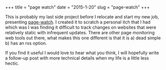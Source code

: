 +++
title = "page watch"
date = "2015-1-20"
slug = "page-watch"
+++

This is probably my last side project before I relocate and start my new job, presenting [page-watch](https://page-watch.com).
I created it to scratch a personal itch that I had which was I was finding it difficult to track changes on websites
that were relatively static with infrequent updates. There are other page monitoring web tools out there, what makes this
one different is that it is a) dead simple b) has an rss option.

If you find it useful I would love to hear what you think, I will hopefully write a follow-up post with more technical
details when my life is a little less hectic.
